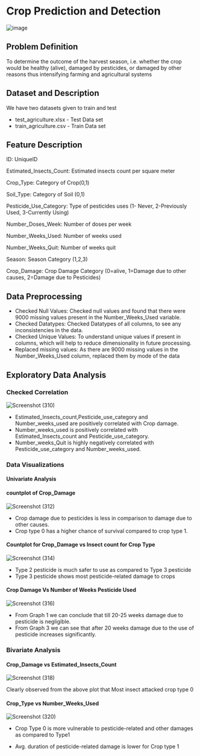 # Crop Prediction and Detection

![image](https://user-images.githubusercontent.com/54531542/137821846-551bddc5-c71d-4f0e-a7b4-d7eec23ad969.png)

## Problem Definition

To determine the outcome of the harvest season, i.e. whether the crop would be healthy (alive), damaged by pesticides, or damaged by other reasons thus intensifying farming and agricultural systems

## Dataset and Description

We have two datasets given to train and test

* test_agriculture.xlsx - Test Data set
* train_agriculture.csv - Train Data set

## Feature Description

ID: UniqueID 

Estimated_Insects_Count: Estimated insects count per square meter 

Crop_Type: Category of Crop(0,1) 

Soil_Type: Category of Soil (0,1) 

Pesticide_Use_Category: Type of pesticides uses (1- Never, 2-Previously Used, 3-Currently Using) 

Number_Doses_Week: Number of doses per week 

Number_Weeks_Used: Number of weeks used 

Number_Weeks_Quit: Number of weeks quit 

Season: Season Category (1,2,3)

Crop_Damage: Crop Damage Category (0=alive, 1=Damage due to other causes, 2=Damage due to Pesticides)

## Data Preprocessing

* Checked Null Values:  Checked null values and found that there were 9000 missing values present in the Number_Weeks_Used variable.
* Checked Datatypes: Checked Datatypes of all columns, to see any inconsistencies in the data.
* Checked Unique Values: To understand unique values if present in columns, which will help to reduce dimensionality in future processing.
* Replaced missing values: As there are 9000 missing values in the Number_Weeks_Used column, replaced them by mode of the data

## Exploratory Data Analysis

### Checked Correlation

![Screenshot (310)](https://user-images.githubusercontent.com/54531542/137828235-e16ced42-8404-4e7e-90cc-afcff8983475.png)


* Estimated_Insects_count,Pesticide_use_category and Number_weeks_used are positively correlated with Crop damage.
* Number_weeks_used is positively correlated with Estimated_Insects_count and Pesticide_use_category.
* Number_weeks_Quit is highly negatively correlated with Pesticide_use_category and Number_weeks_used.

### Data Visualizations

#### Univariate Analysis

#### countplot of Crop_Damage

![Screenshot (312)](https://user-images.githubusercontent.com/54531542/137831778-9cd579f0-2092-4bef-8b14-6e547864bc00.png)

* Crop damage due to pesticides is less in comparison to damage due to other causes.
* Crop type 0 has a higher chance of survival compared to crop type 1.

#### Countplot for Crop_Damage vs Insect count for Crop Type

![Screenshot (314)](https://user-images.githubusercontent.com/54531542/137832009-1321ae63-4807-4c3a-9ae5-8b59e4433949.png)

* Type 2 pesticide is much safer to use as compared to Type 3 pesticide
* Type 3 pesticide shows most pesticide-related damage to crops

#### Crop Damage Vs Number of Weeks Pesticide Used

![Screenshot (316)](https://user-images.githubusercontent.com/54531542/137834067-ca5e3347-8db9-4280-8488-cc2caef32cbf.png)

* From Graph 1 we can conclude that till 20-25 weeks damage due to pesticide is negligible.
* From Graph 3 we can see that after 20 weeks damage due to the use of pesticide increases significantly.

### Bivariate Analysis

#### Crop_Damage vs Estimated_Insects_Count

![Screenshot (318)](https://user-images.githubusercontent.com/54531542/137844075-5b835df2-4074-4d3e-ace5-69a3abb5af14.png)

Clearly observed from the above plot that Most insect attacked crop type 0

#### Crop_Type vs Number_Weeks_Used

![Screenshot (320)](https://user-images.githubusercontent.com/54531542/137844311-e73a2091-ab21-4c02-9601-ebcf6ca09a1f.png)

* Crop Type 0 is more vulnerable to pesticide-related and other damages as compared to Type1

* Avg. duration of pesticide-related damage is lower for Crop type 1








